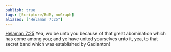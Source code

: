 ```yaml
---
publish: true
tags: [Scripture/BoM, noGraph]
aliases: ["Helaman 7:25"]
---
```

[Helaman 7:25](https://churchofjesuschrist.org/study/scriptures/bofm/hel/7?lang=eng&id=p25#p25) Yea, wo be unto you because of that great abomination which has come among you; and ye have united yourselves unto it, yea, to that secret band which was established by Gadianton!
